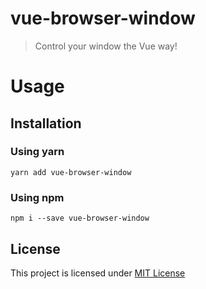 # vue-browser-window

> Control your window the Vue way!

# Usage

## Installation

### Using yarn

`yarn add vue-browser-window`

### Using npm

`npm i --save vue-browser-window`

## License

This project is licensed under [MIT License](http://en.wikipedia.org/wiki/MIT_License)
